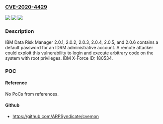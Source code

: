 ### [CVE-2020-4429](https://cve.mitre.org/cgi-bin/cvename.cgi?name=CVE-2020-4429)
![](https://img.shields.io/static/v1?label=Product&message=Data%20Risk%20Manager&color=blue)
![](https://img.shields.io/static/v1?label=Version&message=n%2Fa&color=blue)
![](https://img.shields.io/static/v1?label=Vulnerability&message=Gain%20Access&color=brighgreen)

### Description

IBM Data Risk Manager 2.0.1, 2.0.2, 2.0.3, 2.0.4, 2.0.5, and 2.0.6 contains a default password for an IDRM administrative account. A remote attacker could exploit this vulnerability to login and execute arbitrary code on the system with root privileges. IBM X-Force ID: 180534.

### POC

#### Reference
No PoCs from references.

#### Github
- https://github.com/ARPSyndicate/cvemon

